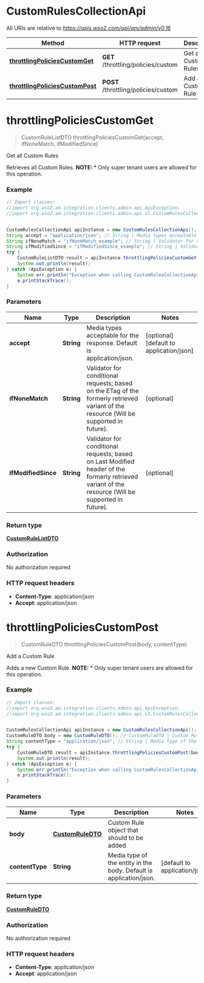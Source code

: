 # CustomRulesCollectionApi

All URIs are relative to *https://apis.wso2.com/api/am/admin/v0.16*

Method | HTTP request | Description
------------- | ------------- | -------------
[**throttlingPoliciesCustomGet**](CustomRulesCollectionApi.md#throttlingPoliciesCustomGet) | **GET** /throttling/policies/custom | Get all Custom Rules
[**throttlingPoliciesCustomPost**](CustomRulesCollectionApi.md#throttlingPoliciesCustomPost) | **POST** /throttling/policies/custom | Add a Custom Rule


<a name="throttlingPoliciesCustomGet"></a>
# **throttlingPoliciesCustomGet**
> CustomRuleListDTO throttlingPoliciesCustomGet(accept, ifNoneMatch, ifModifiedSince)

Get all Custom Rules

Retrieves all Custom Rules.  **NOTE:** * Only super tenant users are allowed for this operation. 

### Example
```java
// Import classes:
//import org.wso2.am.integration.clients.admin.api.ApiException;
//import org.wso2.am.integration.clients.admin.api.v1.CustomRulesCollectionApi;


CustomRulesCollectionApi apiInstance = new CustomRulesCollectionApi();
String accept = "application/json"; // String | Media types acceptable for the response. Default is application/json. 
String ifNoneMatch = "ifNoneMatch_example"; // String | Validator for conditional requests; based on the ETag of the formerly retrieved variant of the resource (Will be supported in future). 
String ifModifiedSince = "ifModifiedSince_example"; // String | Validator for conditional requests; based on Last Modified header of the formerly retrieved variant of the resource (Will be supported in future). 
try {
    CustomRuleListDTO result = apiInstance.throttlingPoliciesCustomGet(accept, ifNoneMatch, ifModifiedSince);
    System.out.println(result);
} catch (ApiException e) {
    System.err.println("Exception when calling CustomRulesCollectionApi#throttlingPoliciesCustomGet");
    e.printStackTrace();
}
```

### Parameters

Name | Type | Description  | Notes
------------- | ------------- | ------------- | -------------
 **accept** | **String**| Media types acceptable for the response. Default is application/json.  | [optional] [default to application/json]
 **ifNoneMatch** | **String**| Validator for conditional requests; based on the ETag of the formerly retrieved variant of the resource (Will be supported in future).  | [optional]
 **ifModifiedSince** | **String**| Validator for conditional requests; based on Last Modified header of the formerly retrieved variant of the resource (Will be supported in future).  | [optional]

### Return type

[**CustomRuleListDTO**](CustomRuleListDTO.md)

### Authorization

No authorization required

### HTTP request headers

 - **Content-Type**: application/json
 - **Accept**: application/json

<a name="throttlingPoliciesCustomPost"></a>
# **throttlingPoliciesCustomPost**
> CustomRuleDTO throttlingPoliciesCustomPost(body, contentType)

Add a Custom Rule

Adds a new Custom Rule.  **NOTE:** * Only super tenant users are allowed for this operation. 

### Example
```java
// Import classes:
//import org.wso2.am.integration.clients.admin.api.ApiException;
//import org.wso2.am.integration.clients.admin.api.v1.CustomRulesCollectionApi;


CustomRulesCollectionApi apiInstance = new CustomRulesCollectionApi();
CustomRuleDTO body = new CustomRuleDTO(); // CustomRuleDTO | Custom Rule object that should to be added 
String contentType = "application/json"; // String | Media type of the entity in the body. Default is application/json. 
try {
    CustomRuleDTO result = apiInstance.throttlingPoliciesCustomPost(body, contentType);
    System.out.println(result);
} catch (ApiException e) {
    System.err.println("Exception when calling CustomRulesCollectionApi#throttlingPoliciesCustomPost");
    e.printStackTrace();
}
```

### Parameters

Name | Type | Description  | Notes
------------- | ------------- | ------------- | -------------
 **body** | [**CustomRuleDTO**](CustomRuleDTO.md)| Custom Rule object that should to be added  |
 **contentType** | **String**| Media type of the entity in the body. Default is application/json.  | [default to application/json]

### Return type

[**CustomRuleDTO**](CustomRuleDTO.md)

### Authorization

No authorization required

### HTTP request headers

 - **Content-Type**: application/json
 - **Accept**: application/json


